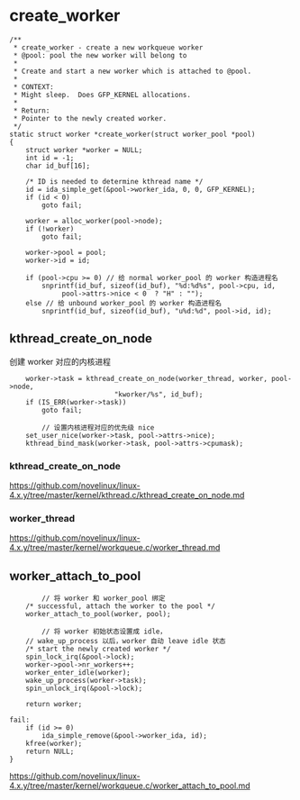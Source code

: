 # create_worker

```
/**
 * create_worker - create a new workqueue worker
 * @pool: pool the new worker will belong to
 *
 * Create and start a new worker which is attached to @pool.
 *
 * CONTEXT:
 * Might sleep.  Does GFP_KERNEL allocations.
 *
 * Return:
 * Pointer to the newly created worker.
 */
static struct worker *create_worker(struct worker_pool *pool)
{
	struct worker *worker = NULL;
	int id = -1;
	char id_buf[16];
```

```
	/* ID is needed to determine kthread name */
	id = ida_simple_get(&pool->worker_ida, 0, 0, GFP_KERNEL);
	if (id < 0)
		goto fail;

	worker = alloc_worker(pool->node);
	if (!worker)
		goto fail;

	worker->pool = pool;
	worker->id = id;

	if (pool->cpu >= 0) // 给 normal worker_pool 的 worker 构造进程名
		snprintf(id_buf, sizeof(id_buf), "%d:%d%s", pool->cpu, id,
			 pool->attrs->nice < 0  ? "H" : "");
	else // 给 unbound worker_pool 的 worker 构造进程名
		snprintf(id_buf, sizeof(id_buf), "u%d:%d", pool->id, id);
```

## kthread_create_on_node

创建 worker 对应的内核进程

```
	worker->task = kthread_create_on_node(worker_thread, worker, pool->node,
					      "kworker/%s", id_buf);
	if (IS_ERR(worker->task))
		goto fail;

        // 设置内核进程对应的优先级 nice
	set_user_nice(worker->task, pool->attrs->nice);
	kthread_bind_mask(worker->task, pool->attrs->cpumask);
```

### kthread_create_on_node

https://github.com/novelinux/linux-4.x.y/tree/master/kernel/kthread.c/kthread_create_on_node.md

### worker_thread

https://github.com/novelinux/linux-4.x.y/tree/master/kernel/workqueue.c/worker_thread.md

## worker_attach_to_pool

```
        // 将 worker 和 worker_pool 绑定
	/* successful, attach the worker to the pool */
	worker_attach_to_pool(worker, pool);

        // 将 worker 初始状态设置成 idle，
	// wake_up_process 以后，worker 自动 leave idle 状态
	/* start the newly created worker */
	spin_lock_irq(&pool->lock);
	worker->pool->nr_workers++;
	worker_enter_idle(worker);
	wake_up_process(worker->task);
	spin_unlock_irq(&pool->lock);

	return worker;

fail:
	if (id >= 0)
		ida_simple_remove(&pool->worker_ida, id);
	kfree(worker);
	return NULL;
}
```

https://github.com/novelinux/linux-4.x.y/tree/master/kernel/workqueue.c/worker_attach_to_pool.md